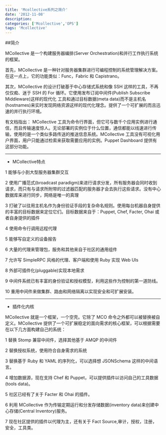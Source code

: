 ```yaml
---
title: 'Mcollective系列之简介'
date: '2012-11-08'
description: 
categories: ['Mcollective','OPS']
tags: 'Mcollective'
---
```


##简介

MCollective 是一个构建服务器编排(Server Orchestration)和并行工作执行系统的框架。

首先，MCollective 是一种针对服务器集群进行可编程控制的系统管理解决方案。在这一点上，它的功能类似：Func，Fabric  和 Capistrano。

其次，MCollective 的设计打破基于中心存储式系统和像 SSH 这样的工具，不再仅仅痴、迷于 SSH 的 For 循环。它使用发布订阅中间件(Publish Subscribe Middleware)这样的现代化
工具和通过目标数据(meta data)而不是主机名(hostnames)来实时发现网络资源这样的现代化理念。提供了一个可扩展的而且迅速的并行执行环境。

有文档指出： MCollective 工具为命令行界面，但它可与数千个应用实例进行通信，而且传输速度惊人。无论部署的实例位于什么位置，通信都能以线速进行传输，使用的是一个类似多路传送的推送信息系统。MCollective 工具没有可视化用户界面，用户只能通过检索来获取需要应用的实例。Puppet Dashboard 提供有这部分功能。

***

* MCollective特点

1 能够与小到大型服务器集群交互

2 使用广播范式(broadcast paradigm)来进行请求分发，所有服务器会同时收到请求，而只有与请求所附带的过滤器匹配的服务器才会去执行这些请求。没有中心数据库来进行同步，网络是唯一的真理

3 打破了以往用主机名作为身份验证手段的复杂命名规则。使用每台机器自身提供的丰富的目标数据来定位它们。目标数据来自于：Puppet, Chef, Facter, Ohai 或者自身提供的插件

4 使用命令行调用远程代理

5 能够写自定义的设备报告

6 大量的代理来管理包，服务和其他来自于社区的通用组件

7 允许写 SimpleRPC 风格的代理、客户端和使用 Ruby 实现 Web UIs

8 外部可插件化(pluggable)实现本地需求

9 中间件系统已有丰富的身份验证和授权模型，利用这些作为控制的第一道防线。

10 重用中间件来做集群、路由和网络隔离以实现安全和可扩展安装。

***

* 插件化内核 

MCollective 就是一个框架，一个空壳。它除了 MCO 命令之外都可以被替换被自定义。MCollective 提供了一个可扩展稳定的面向需求的核心框架，可以根据需要在以下几方面构建自己的系统：

1 替换 Stomp 兼容中间件，选择其他基于 AMQP 的中间件

2 替换授权系统，使用符合自身需求的系统

3 替换基于 Ruby 和 YAML 的序列化，可以选择想 JSONSchema 这样的中间语言。

4 增加数据源，现在支持 Chef 和 Puppet，可以提供插件以访问自己的工具数据(tools data)。

5 社区已经有了关于 Facter 和 Ohai 的插件。

6 利用 MCollective 作为传输定期运行和分发存储数据(inventory data)来创建中心存储(Central Inventory)服务。

7 现在社区提供的插件以代理为主，还有关于 Fact Source,审计，授权，注册，安全，工具类。
